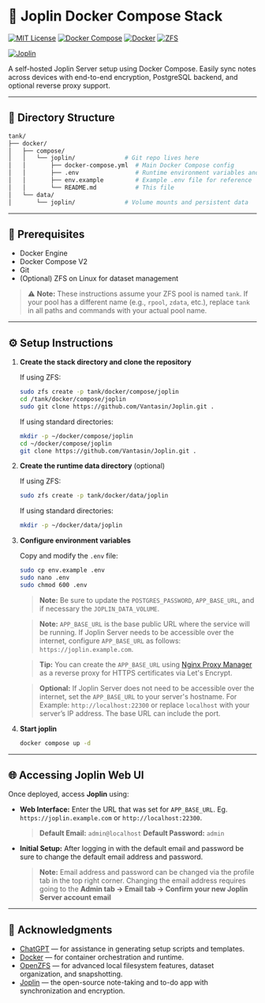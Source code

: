 # 📘 Joplin Docker Compose Stack

[![MIT License](https://img.shields.io/github/license/Vantasin/Joplin?style=flat-square)](LICENSE)
[![Docker Compose](https://img.shields.io/badge/Docker-Compose-blue?logo=docker)](https://docs.docker.com/compose/)
[![Docker](https://img.shields.io/badge/Docker-compose-2496ED?logo=docker&logoColor=white&style=flat-square)](https://www.docker.com/)
[![ZFS](https://img.shields.io/badge/ZFS-OpenZFS-blue?style=flat-square)](https://openzfs.org/)

[![Joplin](https://img.shields.io/badge/Joplin-Note%20Server-blue?logo=joplin&logoColor=white)](https://joplinapp.org/)

A self-hosted Joplin Server setup using Docker Compose. Easily sync notes across devices with end-to-end encryption, PostgreSQL backend, and optional reverse proxy support.

---

## 📁 Directory Structure

```bash
tank/
├── docker/
│   ├── compose/
│   │   └── joplin/              # Git repo lives here
│   │       ├── docker-compose.yml  # Main Docker Compose config
│   │       ├── .env                # Runtime environment variables and secrets (gitignored!)
│   │       ├── env.example         # Example .env file for reference
│   │       └── README.md           # This file
│   └── data/
│       └── joplin/              # Volume mounts and persistent data
```

---

## 🧰 Prerequisites

* Docker Engine
* Docker Compose V2
* Git
* (Optional) ZFS on Linux for dataset management

> ⚠️ **Note:** These instructions assume your ZFS pool is named `tank`. If your pool has a different name (e.g., `rpool`, `zdata`, etc.), replace `tank` in all paths and commands with your actual pool name.

---

## ⚙️ Setup Instructions

1. **Create the stack directory and clone the repository**

   If using ZFS:
   ```bash
   sudo zfs create -p tank/docker/compose/joplin
   cd /tank/docker/compose/joplin
   sudo git clone https://github.com/Vantasin/Joplin.git .
   ```

   If using standard directories:
   ```bash
   mkdir -p ~/docker/compose/joplin
   cd ~/docker/compose/joplin
   git clone https://github.com/Vantasin/Joplin.git .
   ```

2. **Create the runtime data directory** (optional)

   If using ZFS:
   ```bash
   sudo zfs create -p tank/docker/data/joplin
   ```

   If using standard directories:
   ```bash
   mkdir -p ~/docker/data/joplin
   ```

3. **Configure environment variables**

   Copy and modify the `.env` file:

   ```bash
   sudo cp env.example .env
   sudo nano .env
   sudo chmod 600 .env
   ```

   > **Note:** Be sure to update the `POSTGRES_PASSWORD`, `APP_BASE_URL`, and if necessary the `JOPLIN_DATA_VOLUME`.

   > **Note:** `APP_BASE_URL` is the base public URL where the service will be running.
   > If Joplin Server needs to be accessible over the internet, configure `APP_BASE_URL` as follows: `https://joplin.example.com`.
   
   > **Tip:** You can create the `APP_BASE_URL` using [Nginx Proxy Manager](https://github.com/Vantasin/Nginx-Proxy-Manager.git) as a reverse proxy for HTTPS certificates via Let's Encrypt.
   
   > **Optional:**  If Joplin Server does not need to be accessible over the internet, set the `APP_BASE_URL` to your server's hostname. 
   > For Example: `http://localhost:22300` or replace `localhost` with your server’s IP address. The base URL can include the port.
   
4. **Start joplin**

   ```bash
   docker compose up -d
   ```

---

## 🌐 Accessing Joplin Web UI

Once deployed, access **Joplin** using:

- **Web Interface:** Enter the URL that was set for `APP_BASE_URL`. Eg. `https://joplin.example.com` or `http://localhost:22300`.
  > **Default Email:** `admin@localhost`
  > **Default Password:** `admin`
- **Initial Setup:** After logging in with the default email and password be sure to change the default email address and password.
  > **Note:**
  > Email address and password can be changed via the profile tab in the top right corner.
  > Changing the email address requires going to the **Admin tab -> Email tab -> Confirm your new Joplin Server account email**

---

## 🙏 Acknowledgments

- [ChatGPT](https://openai.com/chatgpt) — for assistance in generating setup scripts and templates.
- [Docker](https://www.docker.com/) — for container orchestration and runtime.
- [OpenZFS](https://openzfs.org/) — for advanced local filesystem features, dataset organization, and snapshotting.
- [Joplin](https://joplinapp.org/) — the open-source note-taking and to-do app with synchronization and encryption.